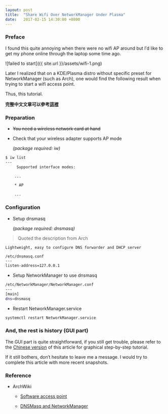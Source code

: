 ```yaml
---
layout: post
title:  "Share Wifi Over NetworkManager Under Plasma"
date:   2017-02-15 14:30:00 +0800
---
```


### Preface

I found this quite annoying when there were no wifi AP around but I′d like to get my phone online through the laptop some time ago.

![failed to start]({{ site.url }}/assets/wifi-1.png)

Later I realized that on a KDE/Plasma distro without specific preset for NetworkManager (such as Arch), one would find the following result when trying to start a wifi access point.

Thus, this tutorial.

**完整中文文章可以參考[這裡](https://chakra-zh.blogspot.tw/2015/11/kde-networkmanager-wifi.html)**

### Preparation

- ~~You need a wireless network card at hand~~

- Check that your wireless adapter supports AP mode

    _(package required: iw)_

```bash
$ iw list
---
     Supported interface modes:

    ...

    * AP

    ...
```

### Configuration

- Setup dnsmasq

    _(package required: dnsmasq)_

> Quoted the description from Arch
```
Lightweight, easy to configure DNS forwarder and DHCP server
```

```bash
/etc/dnsmasq.conf
---
listen-address=127.0.0.1
```

- Setup NetworkManager to use dnsmasq

```bash
/etc/NetworkManager/NetworkManager.conf 
---
[main]
dns=dnsmasq
```

- Restart NetworkManager.service

```bash
systemctl restart NetworkManager.service
```

### And, the rest is history (GUI part)

The GUI part is quite straightforward, if you still get trouble, please refer to the [Chinese version](https://chakra-zh.blogspot.tw/2015/11/kde-networkmanager-wifi.html) of this article for graphical step-by-step tutorial.

If it still bothers, don′t hesitate to leave me a message. I would try to complete this article with more recent snapshots.

### Reference

- ArchWiki

    - [Software access point](https://wiki.archlinux.org/index.php/software_access_point)

    - [DNSMasq and NetworkManager](https://wiki.archlinux.org/index.php/Dnsmasq#NetworkManager)
